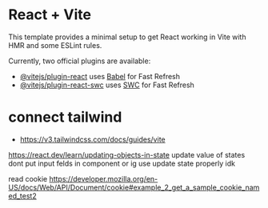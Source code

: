 # React + Vite

This template provides a minimal setup to get React working in Vite with HMR and some ESLint rules.

Currently, two official plugins are available:

- [@vitejs/plugin-react](https://github.com/vitejs/vite-plugin-react/blob/main/packages/plugin-react/README.md) uses [Babel](https://babeljs.io/) for Fast Refresh
- [@vitejs/plugin-react-swc](https://github.com/vitejs/vite-plugin-react-swc) uses [SWC](https://swc.rs/) for Fast Refresh
# connect tailwind
- https://v3.tailwindcss.com/docs/guides/vite

https://react.dev/learn/updating-objects-in-state update value of states
dont put input felds in component or ig use update state properly idk


read cookie
https://developer.mozilla.org/en-US/docs/Web/API/Document/cookie#example_2_get_a_sample_cookie_named_test2